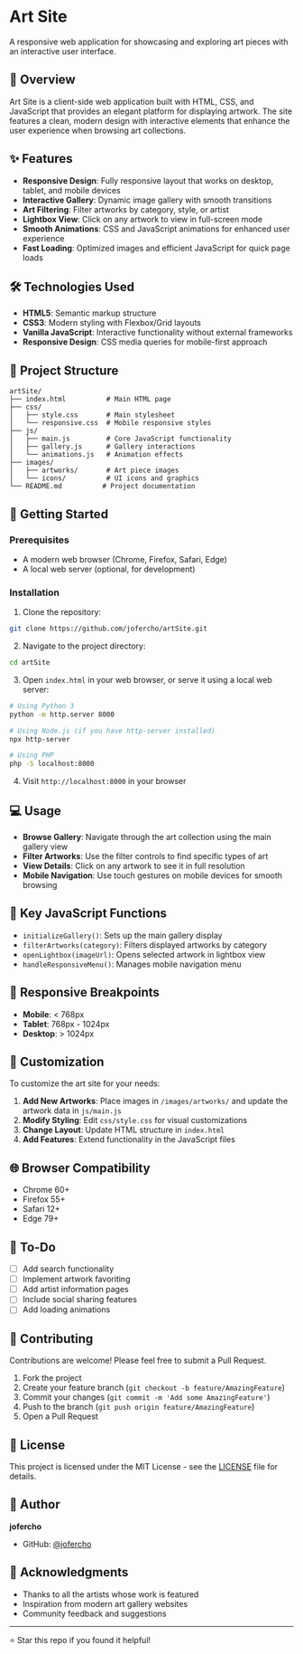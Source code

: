 # Art Site

A responsive web application for showcasing and exploring art pieces with an interactive user interface.

## 🎨 Overview

Art Site is a client-side web application built with HTML, CSS, and JavaScript that provides an elegant platform for displaying artwork. The site features a clean, modern design with interactive elements that enhance the user experience when browsing art collections.

## ✨ Features

- **Responsive Design**: Fully responsive layout that works on desktop, tablet, and mobile devices
- **Interactive Gallery**: Dynamic image gallery with smooth transitions
- **Art Filtering**: Filter artworks by category, style, or artist
- **Lightbox View**: Click on any artwork to view in full-screen mode
- **Smooth Animations**: CSS and JavaScript animations for enhanced user experience
- **Fast Loading**: Optimized images and efficient JavaScript for quick page loads

## 🛠️ Technologies Used

- **HTML5**: Semantic markup structure
- **CSS3**: Modern styling with Flexbox/Grid layouts
- **Vanilla JavaScript**: Interactive functionality without external frameworks
- **Responsive Design**: CSS media queries for mobile-first approach

## 📁 Project Structure

```
artSite/
├── index.html          # Main HTML page
├── css/
│   ├── style.css       # Main stylesheet
│   └── responsive.css  # Mobile responsive styles
├── js/
│   ├── main.js         # Core JavaScript functionality
│   ├── gallery.js      # Gallery interactions
│   └── animations.js   # Animation effects
├── images/
│   ├── artworks/       # Art piece images
│   └── icons/          # UI icons and graphics
└── README.md          # Project documentation
```

## 🚀 Getting Started

### Prerequisites

- A modern web browser (Chrome, Firefox, Safari, Edge)
- A local web server (optional, for development)

### Installation

1. Clone the repository:
```bash
git clone https://github.com/jofercho/artSite.git
```

2. Navigate to the project directory:
```bash
cd artSite
```

3. Open `index.html` in your web browser, or serve it using a local web server:
```bash
# Using Python 3
python -m http.server 8000

# Using Node.js (if you have http-server installed)
npx http-server

# Using PHP
php -S localhost:8000
```

4. Visit `http://localhost:8000` in your browser

## 💻 Usage

- **Browse Gallery**: Navigate through the art collection using the main gallery view
- **Filter Artworks**: Use the filter controls to find specific types of art
- **View Details**: Click on any artwork to see it in full resolution
- **Mobile Navigation**: Use touch gestures on mobile devices for smooth browsing

## 🎯 Key JavaScript Functions

- `initializeGallery()`: Sets up the main gallery display
- `filterArtworks(category)`: Filters displayed artworks by category
- `openLightbox(imageUrl)`: Opens selected artwork in lightbox view
- `handleResponsiveMenu()`: Manages mobile navigation menu

## 📱 Responsive Breakpoints

- **Mobile**: < 768px
- **Tablet**: 768px - 1024px
- **Desktop**: > 1024px

## 🔧 Customization

To customize the art site for your needs:

1. **Add New Artworks**: Place images in `/images/artworks/` and update the artwork data in `js/main.js`
2. **Modify Styling**: Edit `css/style.css` for visual customizations
3. **Change Layout**: Update HTML structure in `index.html`
4. **Add Features**: Extend functionality in the JavaScript files

## 🌐 Browser Compatibility

- Chrome 60+
- Firefox 55+
- Safari 12+
- Edge 79+

## 📝 To-Do

- [ ] Add search functionality
- [ ] Implement artwork favoriting
- [ ] Add artist information pages
- [ ] Include social sharing features
- [ ] Add loading animations

## 🤝 Contributing

Contributions are welcome! Please feel free to submit a Pull Request.

1. Fork the project
2. Create your feature branch (`git checkout -b feature/AmazingFeature`)
3. Commit your changes (`git commit -m 'Add some AmazingFeature'`)
4. Push to the branch (`git push origin feature/AmazingFeature`)
5. Open a Pull Request

## 📄 License

This project is licensed under the MIT License - see the [LICENSE](LICENSE) file for details.

## 👤 Author

**jofercho**

- GitHub: [@jofercho](https://github.com/jofercho)

## 🙏 Acknowledgments

- Thanks to all the artists whose work is featured
- Inspiration from modern art gallery websites
- Community feedback and suggestions

---

⭐ Star this repo if you found it helpful!
